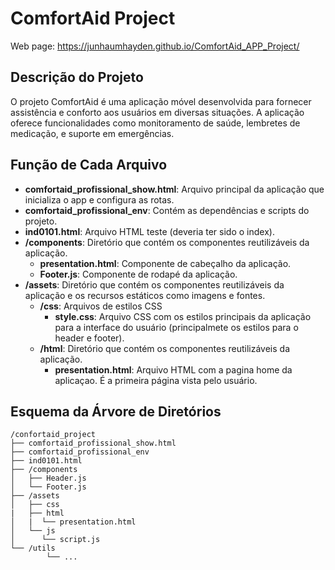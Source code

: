 # ComfortAid Project

Web page: https://junhaumhayden.github.io/ComfortAid_APP_Project/

## Descrição do Projeto

O projeto ComfortAid é uma aplicação móvel desenvolvida para fornecer assistência e conforto aos usuários em diversas situações. A aplicação oferece funcionalidades como monitoramento de saúde, lembretes de medicação, e suporte em emergências.

## Função de Cada Arquivo

- **comfortaid_profissional_show.html**: Arquivo principal da aplicação que inicializa o app e configura as rotas.
- **comfortaid_profissional_env**: Contém as dependências e scripts do projeto.
- **ind0101.html**: Arquivo HTML teste (deveria ter sido o index).
- **/components**: Diretório que contém os componentes reutilizáveis da aplicação.
    - **presentation.html**: Componente de cabeçalho da aplicação.
    - **Footer.js**: Componente de rodapé da aplicação.
- **/assets**: Diretório que contém os componentes reutilizáveis da aplicação e os recursos estáticos como imagens e fontes.
    - **/css**: Arquivos de estilos CSS 
        - **style.css**: Arquivo CSS com os estilos principais da aplicação para a interface do usuário (principalmete os estilos para o header e footer).
    - **/html**: Diretório que contém os componentes reutilizáveis da aplicação.
        - **presentation.html**: Arquivo HTML com a pagina home da aplicaçao. É a primeira página vista pelo usuário.

## Esquema da Árvore de Diretórios

```
/confortaid_project
├── comfortaid_profissional_show.html
├── comfortaid_profissional_env
├── ind0101.html
├── /components
│   ├── Header.js
│   └── Footer.js
├── /assets
│   ├── css
|   ├── html
│   |  └── presentation.html
│   └── js
│      └── script.js
└── /utils
        └── ...
```